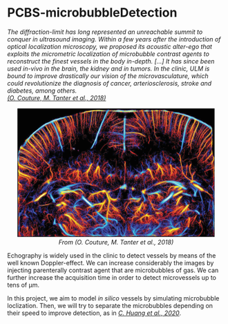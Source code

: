 # PCBS-microbubbleDetection

*The diffraction-limit has long represented an unreachable summit to conquer in ultrasound imaging. Within a few years after the introduction of optical localization microscopy, we proposed its acoustic alter-ego that exploits the micrometric localization of microbubble contrast agents to reconstruct the finest vessels in the body in-depth. [...] It has since been used in-vivo in the brain, the kidney and in tumors. In the clinic, ULM is bound to improve drastically our vision of the microvasculature, which could revolutionize the diagnosis of cancer, arteriosclerosis, stroke and diabetes, among others.*<br>
[*(O. Couture, M. Tanter et al., 2018)*](<https://ieeexplore.ieee.org/stamp/stamp.jsp?tp=&arnumber=8396283>)

<p align="center">
  <img width="460" height="300" src="https://github.com/Zammour/PCBS-microbubbleDetection/blob/main/Mice%20brain.gif">
  <br>
  <em> From (O. Couture, M. Tanter et al., 2018)</em>
</p>
  

  
Echography is widely used in the clinic to detect vessels by means of the well known Doppler-effect. We can increase considerably the images by injecting parenterally contrast agent that are microbubbles of gas. We can further increase the acquisition time in order to detect microvessels up to tens of µm.

In this project, we aim to model *in silico* vessels by simulating microbubble loclization. Then, we will try to separate the microbubbles depending on their speed to improve detection, as in [*C. Huang et al., 2020*](<https://www.nature.com/articles/s41598-020-62898-9>).
